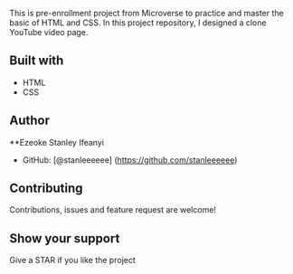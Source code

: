 This is pre-enrollment project from Microverse to practice and master the basic of HTML and CSS. In this project repository, I designed a clone YouTube video page.

## Built with
- HTML
- CSS

## Author

**Ezeoke Stanley Ifeanyi
- GitHub: [@stanleeeeee]
(https://github.com/stanleeeeee)

## Contributing
Contributions, issues and feature request are welcome!

## Show your support
Give a STAR if you like the project 